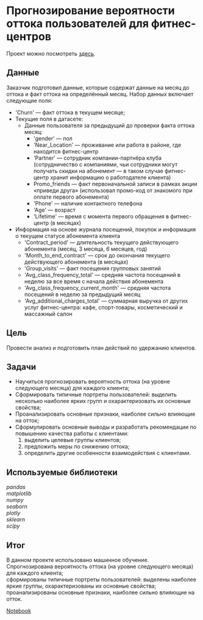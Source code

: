#  Прогнозирование вероятности оттока пользователей для фитнес-центров

Проект можно посмотреть [здесь](https://nbviewer.jupyter.org/github/Alexandr-90/yandex-praktikum-projects/blob/master/gym-churn-prediction/gym-churn-prediction.ipynb).

## Данные

Заказчик подготовил данные, которые содержат данные на месяц до оттока и факт оттока на определённый месяц. Набор данных включает следующие поля:
- 'Churn' — факт оттока в текущем месяце;
- Текущие поля в датасете:
  - Данные пользователя за предыдущий до проверки факта оттока месяц:
    - 'gender' — пол
    - 'Near_Location' — проживание или работа в районе, где находится фитнес-центр
    - 'Partner' — сотрудник компании-партнёра клуба (сотрудничество с компаниями, чьи сотрудники могут получать скидки на абонемент — в таком случае фитнес-центр хранит информацию о работодателе клиента)
    - Promo_friends — факт первоначальной записи в рамках акции «приведи друга» (использовал промо-код от знакомого при оплате первого абонемента)
    - 'Phone' — наличие контактного телефона
    - 'Age' — возраст
    - 'Lifetime' — время с момента первого обращения в фитнес-центр (в месяцах)
- Информация на основе журнала посещений, покупок и информация о текущем статусе абонемента клиента
  - 'Contract_period' — длительность текущего действующего абонемента (месяц, 3 месяца, 6 месяцев, год)
  - 'Month_to_end_contract' — срок до окончания текущего действующего абонемента (в месяцах)
  - 'Group_visits' — факт посещения групповых занятий
  - 'Avg_class_frequency_total' — средняя частота посещений в неделю за все время с начала действия абонемента
  - 'Avg_class_frequency_current_month' — средняя частота посещений в неделю за предыдущий месяц
  - 'Avg_additional_charges_total' — суммарная выручка от других услуг фитнес-центра: кафе, спорт-товары, косметический и массажный салон

## Цель

Провести анализ и подготовить план действий по удержанию клиентов.  

## Задачи

- Научиться прогнозировать вероятность оттока (на уровне следующего месяца) для каждого клиента;
- Сформировать типичные портреты пользователей: выделить несколько наиболее ярких групп и охарактеризовать их основные свойства;
- Проанализировать основные признаки, наиболее сильно влияющие на отток;
- Сформулировать основные выводы и разработать рекомендации по повышению качества работы с клиентами:
  1. выделить целевые группы клиентов;
  2. предложить меры по снижению оттока;
  3. определить другие особенности взаимодействия с клиентами.


## Используемые библиотеки

*pandas  
matplotlib  
numpy  
seaborn  
plotly  
sklearn  
scipy*

## Итог

В данном проекте использовано машинное обучение.  
Спрогнозирована вероятность оттока (на уровне следующего месяца) для каждого клиента;  
сформированы типичные портреты пользователей: выделены наиболее яркие группы, охарактеризованы их основные свойства;  
проанализированы основные признаки, наиболее сильно влияющие на отток.  

[Notebook](https://nbviewer.jupyter.org/github/Alexandr-90/yandex-praktikum-projects/blob/master/gym-churn-prediction/gym-churn-prediction.ipynb)
